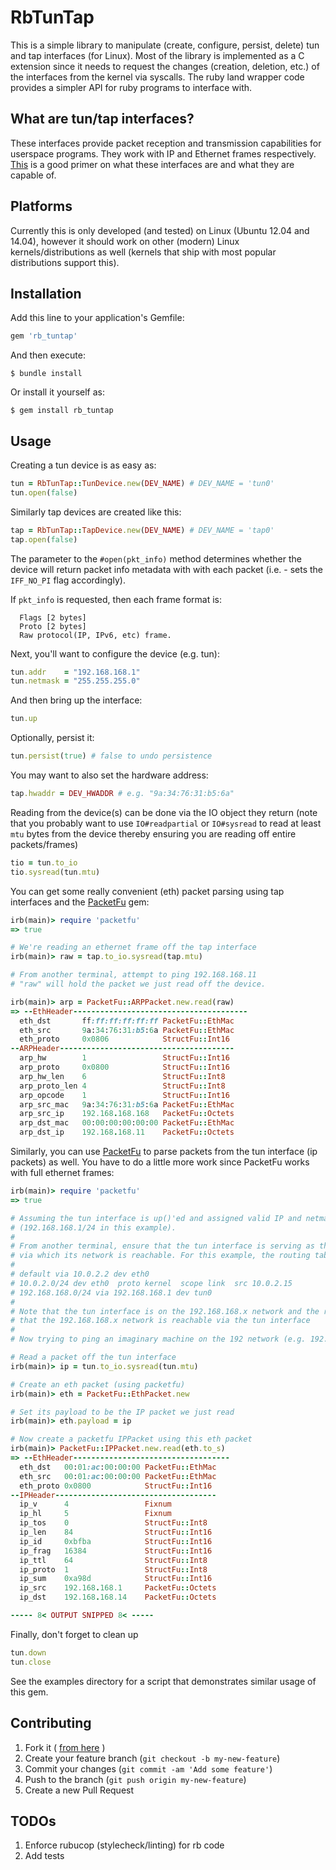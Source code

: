 # RbTunTap

This is a simple library to manipulate (create, configure, persist, delete) tun and tap interfaces (for Linux). Most of the library is implemented as a C extension since it needs to request the changes (creation, deletion, etc.) of the interfaces from the kernel via syscalls. The ruby land wrapper code provides a simpler API for ruby programs to interface with.

## What are tun/tap interfaces?

These interfaces provide packet reception and transmission capabilities for userspace programs. They work with IP and Ethernet frames respectively. [This][1] is a good primer on what these interfaces are and what they are capable of. 

## Platforms

Currently this is only developed (and tested) on Linux (Ubuntu 12.04 and 14.04), however it should work on other (modern) Linux kernels/distributions as well (kernels that ship with most popular distributions support this).

## Installation

Add this line to your application's Gemfile:

```ruby
gem 'rb_tuntap'
```

And then execute:

    $ bundle install

Or install it yourself as:

    $ gem install rb_tuntap

## Usage

Creating a tun device is as easy as:

```ruby
tun = RbTunTap::TunDevice.new(DEV_NAME) # DEV_NAME = 'tun0'
tun.open(false)
```

Similarly tap devices are created like this:

```ruby
tap = RbTunTap::TapDevice.new(DEV_NAME) # DEV_NAME = 'tap0'
tap.open(false)
```

The parameter to the ```#open(pkt_info)``` method determines whether the device will return packet info metadata with with each packet (i.e. - sets the ```IFF_NO_PI``` flag accordingly).

If ```pkt_info``` is requested, then each frame format is:
```
  Flags [2 bytes]
  Proto [2 bytes]
  Raw protocol(IP, IPv6, etc) frame.
```

Next, you'll want to configure the device (e.g. tun):

```ruby
tun.addr    = "192.168.168.1"
tun.netmask = "255.255.255.0"
```

And then bring up the interface:

```ruby
tun.up
```

Optionally, persist it:

```ruby
tun.persist(true) # false to undo persistence
```

You may want to also set the hardware address:

```ruby
tap.hwaddr = DEV_HWADDR # e.g. "9a:34:76:31:b5:6a"
```

Reading from the device(s) can be done via the IO object they return (note that you probably want to use ```IO#readpartial``` or ```IO#sysread``` to read at least ```mtu``` bytes from the device thereby ensuring you are reading off entire packets/frames)

```ruby
tio = tun.to_io
tio.sysread(tun.mtu)
```

You can get some really convenient (eth) packet parsing using tap interfaces and the [PacketFu][3] gem:

```ruby
irb(main)> require 'packetfu'
=> true

# We're reading an ethernet frame off the tap interface
irb(main)> raw = tap.to_io.sysread(tap.mtu)

# From another terminal, attempt to ping 192.168.168.11
# "raw" will hold the packet we just read off the device.

irb(main)> arp = PacketFu::ARPPacket.new.read(raw)
=> --EthHeader---------------------------------------
  eth_dst       ff:ff:ff:ff:ff:ff PacketFu::EthMac
  eth_src       9a:34:76:31:b5:6a PacketFu::EthMac
  eth_proto     0x0806            StructFu::Int16
--ARPHeader---------------------------------------
  arp_hw        1                 StructFu::Int16
  arp_proto     0x0800            StructFu::Int16
  arp_hw_len    6                 StructFu::Int8
  arp_proto_len 4                 StructFu::Int8
  arp_opcode    1                 StructFu::Int16
  arp_src_mac   9a:34:76:31:b5:6a PacketFu::EthMac
  arp_src_ip    192.168.168.168   PacketFu::Octets
  arp_dst_mac   00:00:00:00:00:00 PacketFu::EthMac
  arp_dst_ip    192.168.168.11    PacketFu::Octets
```

Similarly, you can use [PacketFu][3] to parse packets from the tun interface (ip packets) as well. You have to do a little more work since PacketFu works with full ethernet frames:

```ruby
irb(main)> require 'packetfu'
=> true

# Assuming the tun interface is up()'ed and assigned valid IP and netmask
# (192.168.168.1/24 in this example).
#
# From another terminal, ensure that the tun interface is serving as the gateway
# via which its network is reachable. For this example, the routing table is:
#
# default via 10.0.2.2 dev eth0
# 10.0.2.0/24 dev eth0  proto kernel  scope link  src 10.0.2.15
# 192.168.168.0/24 via 192.168.168.1 dev tun0
#
# Note that the tun interface is on the 192.168.168.x network and the route indicates
# that the 192.168.168.x network is reachable via the tun interface
#
# Now trying to ping an imaginary machine on the 192 network (e.g. 192.168.168.14)

# Read a packet off the tun interface
irb(main)> ip = tun.to_io.sysread(tun.mtu)

# Create an eth packet (using packetfu)
irb(main)> eth = PacketFu::EthPacket.new

# Set its payload to be the IP packet we just read
irb(main)> eth.payload = ip

# Now create a packetfu IPPacket using this eth packet
irb(main)> PacketFu::IPPacket.new.read(eth.to_s)
=> --EthHeader-----------------------------------
  eth_dst   00:01:ac:00:00:00 PacketFu::EthMac
  eth_src   00:01:ac:00:00:00 PacketFu::EthMac
  eth_proto 0x0800            StructFu::Int16
--IPHeader------------------------------------
  ip_v      4                 Fixnum
  ip_hl     5                 Fixnum
  ip_tos    0                 StructFu::Int8
  ip_len    84                StructFu::Int16
  ip_id     0xbfba            StructFu::Int16
  ip_frag   16384             StructFu::Int16
  ip_ttl    64                StructFu::Int8
  ip_proto  1                 StructFu::Int8
  ip_sum    0xa98d            StructFu::Int16
  ip_src    192.168.168.1     PacketFu::Octets
  ip_dst    192.168.168.14    PacketFu::Octets

----- 8< OUTPUT SNIPPED 8< -----
```

Finally, don't forget to clean up

```ruby
tun.down
tun.close
```

See the examples directory for a script that demonstrates similar usage of this gem.

## Contributing

1. Fork it ( [from here][2] )
2. Create your feature branch (`git checkout -b my-new-feature`)
3. Commit your changes (`git commit -am 'Add some feature'`)
4. Push to the branch (`git push origin my-new-feature`)
5. Create a new Pull Request

## TODOs

1. Enforce rubucop (stylecheck/linting) for rb code
2. Add tests

[1]: https://www.kernel.org/doc/Documentation/networking/tuntap.txt
[2]: https://github.com/[my-github-username]/rb-tuntap/fork
[3]: https://github.com/packetfu/packetfu
